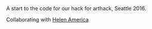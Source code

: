 A start to the code for our hack for arthack, Seattle 2016.

Collaborating with [Helen America](http://www.strawberryghost.com/)